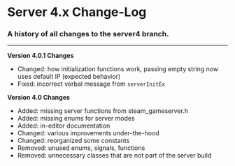 # Server 4.x Change-Log

### A history of all changes to the **server4** branch.

---

**Version 4.0.1 Changes**

- Changed: how initialization functions work, passing empty string now uses default IP (expected behavior)
- Fixed: incorrect verbal message from `serverInitEx`

**Version 4.0 Changes**

- Added: missing server functions from steam_gameserver.h
- Added: missing enums for server modes
- Added: in-editor documentation
- Changed: various improvements under-the-hood
- Changed: reorganized some constants
- Removed: unused enums, signals, functions
- Removed: unnecessary classes that are not part of the server build